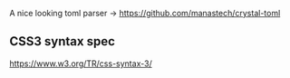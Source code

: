 A nice looking toml parser -> https://github.com/manastech/crystal-toml

## CSS3 syntax spec

https://www.w3.org/TR/css-syntax-3/
